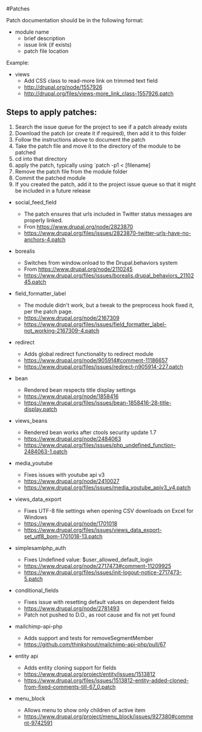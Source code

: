 #Patches

Patch documentation should be in the following format:

* module name
  * brief description
  * issue link (if exists)
  * patch file location

Example:

* views
  * Add CSS class to read-more link on trimmed text field
  * http://drupal.org/node/1557926
  * http://drupal.org/files/views-more_link_class-1557926.patch

## Steps to apply patches:
  1) Search the issue queue for the project to see if a patch already exists
  2) Download the patch (or create it if required), then add it to this folder
  3) Follow the instructions above to document the patch
  4) Take the patch file and move it to the directory of the module to be patched
  5) cd into that directory
  6) apply the patch, typically using `patch -p1 < [filename]
  7) Remove the patch file from the module folder
  8) Commit the patched module
  9) If you created the patch, add it to the project issue queue so that it might be included in a future release

* social_feed_field
  * The patch ensures that urls included in Twitter status messages are properly linked.
  * Fron https://www.drupal.org/node/2823870
  * https://www.drupal.org/files/issues/2823870-twitter-urls-have-no-anchors-4.patch

* borealis
  * Switches from window.onload to the Drupal.behaviors system
  * From https://www.drupal.org/node/2110245
  * https://www.drupal.org/files/issues/borealis.drupal_behaviors_2110245.patch

* field_formatter_label
  * The module didn't work, but a tweak to the preprocess hook fixed it, per the patch page.
  * https://www.drupal.org/node/2167309
  * https://www.drupal.org/files/issues/field_formatter_label-not_working-2167309-4.patch

* redirect
  * Adds global redirect functionality to redirect module
  * https://www.drupal.org/node/905914#comment-11186657
  * https://www.drupal.org/files/issues/redirect-n905914-227.patch

* bean
  * Rendered bean respects title display settings
  * https://www.drupal.org/node/1858416
  * https://www.drupal.org/files/issues/bean-1858416-28-title-display.patch

* views_beans
  * Rendered bean works after ctools security update 1.7
  * https://www.drupal.org/node/2484063
  * https://www.drupal.org/files/issues/php_undefined_function-2484063-1.patch

* media_youtube
  * Fixes issues with youtube api v3
  * https://www.drupal.org/node/2410027
  * https://www.drupal.org/files/issues/media_youtube_apiv3_v4.patch

* views_data_export
  * Fixes UTF-8 file settings when opening CSV downloads on Excel for Windows
  * https://www.drupal.org/node/1701018
  * https://www.drupal.org/files/issues/views_data_export-set_utf8_bom-1701018-13.patch

* simplesamlphp_auth
  * Fixes Undefined value: $user_allowed_default_login
  * https://www.drupal.org/node/2717473#comment-11209925
  * https://www.drupal.org/files/issues/init-logout-notice-2717473-5.patch

* conditional_fields
  * Fixes issue with resetting default values on dependent fields
  * https://www.drupal.org/node/2781493
  * Patch not pushed to D.O., as root cause and fix not yet found

* mailchimp-api-php
  * Adds support and tests for removeSegmentMember
  * https://github.com/thinkshout/mailchimp-api-php/pull/67

* entity api
  * Adds entity cloning support for fields
  * https://www.drupal.org/project/entity/issues/1513812
  * https://www.drupal.org/files/issues/1513812-entity-added-cloned-from-fixed-comments-till-67_0.patch

* menu_block
  * Allows menu to show only children of active item
  * https://www.drupal.org/project/menu_block/issues/927380#comment-9742591


